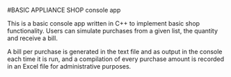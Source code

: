 #BASIC APPLIANCE SHOP console app

This is a basic console app written in C++ to implement basic shop functionality.
Users can simulate purchases from a given list, the quantity and receive a bill.

A bill per purchase is generated in the text file and as output in the console each time it is run,
and a compilation of every purchase amount is recorded in an Excel file for administrative purposes.


